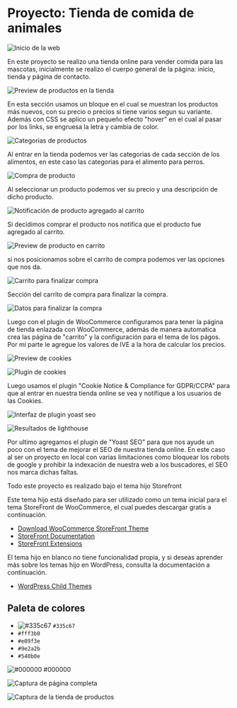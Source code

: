 # Proyecto: Tienda de comida de animales

![Inicio de la web](./assets/Inicio.png)

En este proyecto se realizo una tienda online para vender comida para las mascotas, inicialmente se realizo el cuerpo general de la página: inicio, tienda y página de contacto.

![Preview de productos en la tienda](./assets/preview-shop.png)

En esta sección usamos un bloque en el cual se muestran los productos más nuevos, con su precio o precios si tiene varios segun su variante. Además con CSS se aplico un pequeño efecto "hover" en el cual al pasar por los links, se engruesa la letra y cambia de color.

![Categorias de productos](./assets/categorias.png)

Al entrar en la tienda podemos ver las categorias de cada sección de los alimentos, en este caso las categorias para el alimento para perros.

![Compra de producto](./assets/shop.png)

Al seleccionar un producto podemos ver su precio y una descripción de dicho producto.

![Notificación de producto agregado al carrito](./assets/agregado.png)

Si decidimos comprar el producto nos notifica que el producto fue agregado al carrito.

![Preview de producto en carrito](./assets/preview-carrito.png)

si nos posicionamos sobre el carrito de compra podemos ver las opciones que nos da.

![Carrito para finalizar compra](./assets/carrito.png)

Sección del carrito de compra para finalizar la compra.

![Datos para finalizar la compra](./assets/finalizar-compra.png)

Luego con el plugin de WooCommerce configuramos para tener la página de tienda enlazada con WooCommerce, además de manera automatica crea las página de "carrito" y la configuración para el tema de los págos. Por mi parte le agregue los valores de IVE a la hora de calcular los precios.

![Preview de cookies](./assets/cookies.png)

![Plugin de cookies](./assets/plugin-cookies.png)

Luego usamos el plugin "Cookie Notice & Compliance for GDPR/CCPA" para que al entrar en nuestra tienda online se vea y notifique a los usuarios de las Cookies.

![Interfaz de plugin yoast seo](./assets/plugin-yoast-seo.png)

![Resultados de lighthouse](./assets/rendimiento.png)

Por ultimo agregamos el plugin de "Yoast SEO" para que nos ayude un poco con el tema de mejorar el SEO de nuestra tienda online. En este caso al ser un proyecto en local con varias limitaciones como bloquear los robots de google y prohibir la indexación de nuestra web a los buscadores, el SEO nos marca dichas faltas.

Todo este proyecto es realizado bajo el tema hijo Storefront

Este tema hijo está diseñado para ser utilizado como un tema inicial para el tema StoreFront de WooCommerce, el cual puedes descargar gratis a continuación.

* [Download WooCommerce StoreFront Theme](https://wordpress.org/themes/storefront/)
* [StoreFront Documentation](http://docs.woothemes.com/documentation/themes/storefront/)
* [StoreFront Extensions](http://www.woothemes.com/product-category/storefront-extensions/)

El tema hijo en blanco no tiene funcionalidad propia, y si deseas aprender más sobre los temas hijo en WordPress, consulta la documentación a continuación.

* [WordPress Child Themes](https://codex.wordpress.org/Child_Themes)

## Paleta de colores

- ![#335c67](https://via.placeholder.com/15/335c67/000000.png?text=+) `#335c67`
- `#fff3b0`
- `#e09f3e`
- `#9e2a2b`
- `#540b0e`

![#000000](https://via.placeholder.com/15/000000/000000?text=+) #000000

![Captura de página completa](./assets/full-web.png)

![Captura de la tienda de productos](./assets/full-store.png)